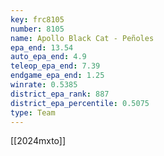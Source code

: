 ```yaml
---
key: frc8105
number: 8105
name: Apollo Black Cat - Peñoles
epa_end: 13.54
auto_epa_end: 4.9
teleop_epa_end: 7.39
endgame_epa_end: 1.25
winrate: 0.5385
district_epa_rank: 887
district_epa_percentile: 0.5075
type: Team
---
```

[[2024mxto]]
